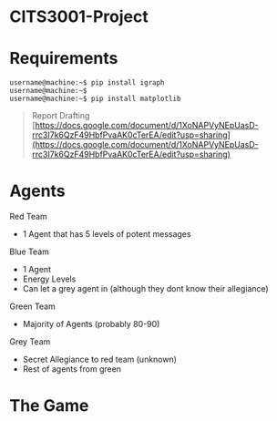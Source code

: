 # CITS3001-Project

# Requirements

```shell
username@machine:~$ pip install igraph
username@machine:~$ 
username@machine:~$ pip install matplotlib
```

> Report Drafting
> [https://docs.google.com/document/d/1XoNAPVyNEpUasD-rrc3I7k6QzF49HbfPvaAK0cTerEA/edit?usp=sharing](https://docs.google.com/document/d/1XoNAPVyNEpUasD-rrc3I7k6QzF49HbfPvaAK0cTerEA/edit?usp=sharing)

# Agents
Red Team
- 1 Agent that has 5 levels of potent messages

Blue Team
- 1 Agent 
- Energy Levels
- Can let a grey agent in (although they dont know their allegiance)

Green Team
- Majority of Agents (probably 80-90)

Grey Team
- Secret Allegiance to red team (unknown)
- Rest of agents from green

# The Game